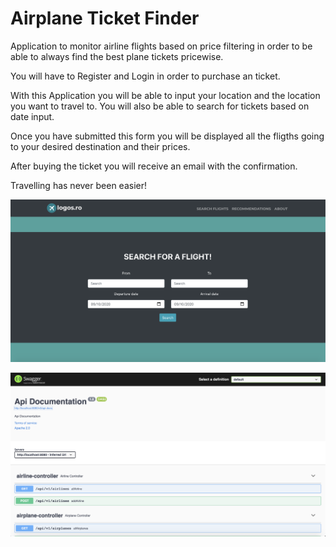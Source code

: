 # Airplane Ticket Finder

Application to monitor airline flights based on price filtering in order to be able to always find the best plane tickets pricewise.

You will have to Register and Login in order to purchase an ticket.

With this Application you will be able to input your location and the location you want to travel to. You will also be able to search for tickets based on date input.

Once you have submitted this form you will be displayed all the fligths going to your desired destination and their prices.

After buying the ticket you will receive an email with the confirmation.

Travelling has never been easier!


![Index page of the app](/img/index-page.png "Index page")

![Swagger API documentation](/img/swagger_API_documentation.png "Swagger")





